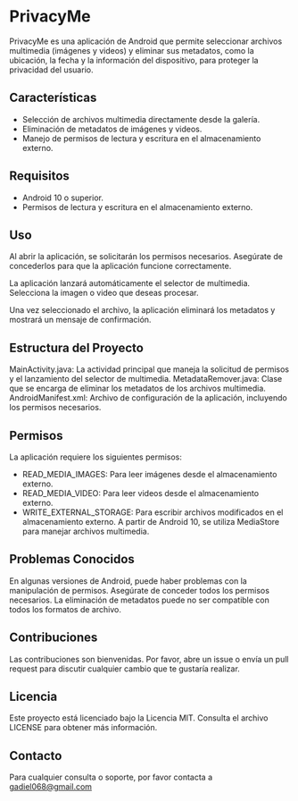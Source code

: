 # PrivacyMe

PrivacyMe es una aplicación de Android que permite seleccionar archivos multimedia (imágenes y
videos) y eliminar sus metadatos, como la ubicación, la fecha y la información del dispositivo, para
proteger la privacidad del usuario.

## Características

- Selección de archivos multimedia directamente desde la galería.
- Eliminación de metadatos de imágenes y videos.
- Manejo de permisos de lectura y escritura en el almacenamiento externo.

## Requisitos

- Android 10 o superior.
- Permisos de lectura y escritura en el almacenamiento externo.

## Uso

Al abrir la aplicación, se solicitarán los permisos necesarios. Asegúrate de concederlos para que la
aplicación funcione correctamente.

La aplicación lanzará automáticamente el selector de multimedia. Selecciona la imagen o video que
deseas procesar.

Una vez seleccionado el archivo, la aplicación eliminará los metadatos y mostrará un mensaje de
confirmación.

## Estructura del Proyecto

MainActivity.java: La actividad principal que maneja la solicitud de permisos y el lanzamiento del
selector de multimedia.
MetadataRemover.java: Clase que se encarga de eliminar los metadatos de los archivos multimedia.
AndroidManifest.xml: Archivo de configuración de la aplicación, incluyendo los permisos necesarios.

## Permisos

La aplicación requiere los siguientes permisos:

- READ_MEDIA_IMAGES: Para leer imágenes desde el almacenamiento externo.
- READ_MEDIA_VIDEO: Para leer videos desde el almacenamiento externo.
- WRITE_EXTERNAL_STORAGE: Para escribir archivos modificados en el almacenamiento externo.
  A partir de Android 10, se utiliza MediaStore para manejar archivos multimedia.

## Problemas Conocidos

En algunas versiones de Android, puede haber problemas con la manipulación de permisos. Asegúrate de
conceder todos los permisos necesarios.
La eliminación de metadatos puede no ser compatible con todos los formatos de archivo.

## Contribuciones

Las contribuciones son bienvenidas. Por favor, abre un issue o envía un pull request para discutir
cualquier cambio que te gustaría realizar.

## Licencia

Este proyecto está licenciado bajo la Licencia MIT. Consulta el archivo LICENSE para obtener más
información.

## Contacto

Para cualquier consulta o soporte, por favor contacta a gadiel068@gmail.com